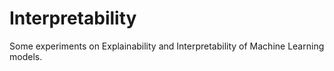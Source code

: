 # Interpretability
Some experiments on Explainability and Interpretability of Machine Learning models.
